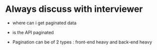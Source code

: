 # Always discuss with interviewer

- where can i get paginated data
- is the API paginated

- Pagination can be of 2 types : front-end heavy and back-end heavy
